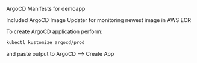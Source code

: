 ArgoCD Manifests for demoapp

Included  ArgoCD Image Updater for monitoring newest image in AWS ECR 

To create ArgoCD application perform:


```bash
kubectl kustomize argocd/prod
```
and paste output to ArgoCD --> Create App
